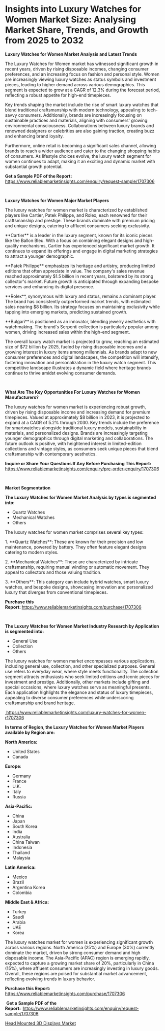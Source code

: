 <p><h1>Insights into Luxury Watches for Women Market Size: Analysing Market Share, Trends, and Growth from 2025 to 2032</h1></p><p><strong>Luxury Watches for Women Market Analysis and Latest Trends</strong></p>
<p><p>The Luxury Watches for Women market has witnessed significant growth in recent years, driven by rising disposable incomes, changing consumer preferences, and an increasing focus on fashion and personal style. Women are increasingly viewing luxury watches as status symbols and investment pieces, leading to higher demand across various demographics. This segment is expected to grow at a CAGR of 12.3% during the forecast period, reflecting a robust appetite for high-end timepieces.</p><p>Key trends shaping the market include the rise of smart luxury watches that blend traditional craftsmanship with modern technology, appealing to tech-savvy consumers. Additionally, brands are increasingly focusing on sustainable practices and materials, aligning with consumers' growing environmental consciousness. Collaborations between luxury brands and renowned designers or celebrities are also gaining traction, creating buzz and enhancing brand loyalty.</p><p>Furthermore, online retail is becoming a significant sales channel, allowing brands to reach a wider audience and cater to the changing shopping habits of consumers. As lifestyle choices evolve, the luxury watch segment for women continues to adapt, making it an exciting and dynamic market with substantial growth potential.</p></p>
<p><strong>Get a Sample PDF of the Report:&nbsp;</strong> <a href="https://www.reliablemarketinsights.com/enquiry/request-sample/1707306?utm_campaign=2636&utm_medium=2&utm_source=Github&utm_content=ia&utm_term=04042025&utm_id=luxury-watches-for-women">https://www.reliablemarketinsights.com/enquiry/request-sample/1707306</a></p>
<p>&nbsp;</p>
<p><strong>Luxury Watches for Women Major Market Players</strong></p>
<p><p>The luxury watches for women market is characterized by established players like Cartier, Patek Philippe, and Rolex, each renowned for their craftsmanship and prestige. These brands dominate with premium pricing and unique designs, catering to affluent consumers seeking exclusivity.</p><p>**Cartier** is a leader in the luxury segment, known for its iconic pieces like the Ballon Bleu. With a focus on combining elegant designs and high-quality mechanisms, Cartier has experienced significant market growth. It continues to expand its offerings and engage in digital marketing strategies to attract a younger demographic.</p><p>**Patek Philippe** emphasizes its heritage and artistry, producing limited editions that often appreciate in value. The company's sales revenue reached approximately $1.5 billion in recent years, bolstered by its strong collector's market. Future growth is anticipated through expanding bespoke services and enhancing its digital presence.</p><p>**Rolex**, synonymous with luxury and status, remains a dominant player. The brand has consistently outperformed market trends, with estimated sales nearing $8 billion. Its strategy focuses on maintaining exclusivity while tapping into emerging markets, predicting sustained growth.</p><p>**Bulgari** is positioned as an innovator, blending jewelry aesthetics with watchmaking. The brand's Serpenti collection is particularly popular among women, driving increased sales within the high-end segment.</p><p>The overall luxury watch market is projected to grow, reaching an estimated size of $72 billion by 2025, fueled by rising disposable incomes and a growing interest in luxury items among millennials. As brands adapt to new consumer preferences and digital landscapes, the competition will intensify, fostering innovation and personalization in the luxury watch segment. This competitive landscape illustrates a dynamic field where heritage brands continue to thrive amidst evolving consumer demands.</p></p>
<p>&nbsp;</p>
<p><strong>What Are The Key Opportunities For Luxury Watches for Women Manufacturers?</strong></p>
<p><p>The luxury watches for women market is experiencing robust growth, driven by rising disposable income and increasing demand for premium timepieces. Valued at approximately $8 billion in 2023, it is projected to expand at a CAGR of 5.2% through 2030. Key trends include the preference for smartwatches alongside traditional luxury models, sustainability in materials, and personalized designs. Brands are increasingly targeting younger demographics through digital marketing and collaborations. The future outlook is positive, with heightened interest in limited-edition collections and vintage styles, as consumers seek unique pieces that blend craftsmanship with contemporary aesthetics.</p></p>
<p><strong>Inquire or Share Your Questions If Any Before Purchasing This Report:</strong> <a href="https://www.reliablemarketinsights.com/enquiry/pre-order-enquiry/1707306?utm_campaign=2636&utm_medium=2&utm_source=Github&utm_content=ia&utm_term=04042025&utm_id=luxury-watches-for-women">https://www.reliablemarketinsights.com/enquiry/pre-order-enquiry/1707306</a></p>
<p>&nbsp;</p>
<p><strong>Market Segmentation</strong></p>
<p><strong>The Luxury Watches for Women Market Analysis by types is segmented into:</strong></p>
<p><ul><li>Quartz Watches</li><li>Mechanical Watches</li><li>Others</li></ul></p>
<p><p>The luxury watches for women market comprises several key types: </p><p>1. **Quartz Watches**: These are known for their precision and low maintenance, powered by battery. They often feature elegant designs catering to modern styles.</p><p>2. **Mechanical Watches**: These are characterized by intricate craftsmanship, requiring manual winding or automatic movement. They appeal to collectors and those valuing tradition.</p><p>3. **Others**: This category can include hybrid watches, smart luxury watches, and bespoke designs, showcasing innovation and personalized luxury that diverges from conventional timepieces.</p></p>
<p><strong>Purchase this Report:&nbsp;</strong><a href="https://www.reliablemarketinsights.com/purchase/1707306?utm_campaign=2636&utm_medium=2&utm_source=Github&utm_content=ia&utm_term=04042025&utm_id=luxury-watches-for-women">https://www.reliablemarketinsights.com/purchase/1707306</a></p>
<p>&nbsp;</p>
<p><strong>The Luxury Watches for Women Market Industry Research by Application is segmented into:</strong></p>
<p><ul><li>General Use</li><li>Collection</li><li>Others</li></ul></p>
<p><p>The luxury watches for women market encompasses various applications, including general use, collection, and other specialized purposes. General use refers to everyday wear, where style meets functionality. The collection segment attracts enthusiasts who seek limited editions and iconic pieces for investment and prestige. Additionally, other markets include gifting and special occasions, where luxury watches serve as meaningful presents. Each application highlights the elegance and status of luxury timepieces, appealing to diverse consumer preferences while underscoring craftsmanship and brand heritage.</p></p>
<p><a href="https://www.reliablemarketinsights.com/luxury-watches-for-women-r1707306?utm_campaign=2636&utm_medium=2&utm_source=Github&utm_content=ia&utm_term=04042025&utm_id=luxury-watches-for-women">&nbsp;https://www.reliablemarketinsights.com/luxury-watches-for-women-r1707306</a></p>
<p><strong>In terms of Region, the Luxury Watches for Women Market Players available by Region are:</strong></p>
<p>
    <p> <strong> North America: </strong>
        <ul>
            <li>United States</li>
            <li>Canada</li>
        </ul>
        </p> 
    <p> <strong> Europe: </strong>
        <ul>
            <li>Germany</li>
            <li>France</li>
            <li>U.K.</li>
            <li>Italy</li>
            <li>Russia</li>
        </ul>
        </p> 
    <p> <strong> Asia-Pacific: </strong>
        <ul>
            <li>China</li>
            <li>Japan</li>
            <li>South Korea</li>
            <li>India</li>
            <li>Australia</li>
            <li>China Taiwan</li>
            <li>Indonesia</li>
            <li>Thailand</li>
            <li>Malaysia</li>
        </ul>
        </p> 
    <p> <strong> Latin America: </strong>
        <ul>
            <li>Mexico</li>
            <li>Brazil</li>
            <li>Argentina Korea</li>
            <li>Colombia</li>
        </ul>
        </p> 
    <p> <strong> Middle East & Africa: </strong>
        <ul>
            <li>Turkey</li>
            <li>Saudi</li>
            <li>Arabia</li>
            <li>UAE</li>
            <li>Korea</li>
        </ul>
    </p>
    </p>
<p><p>The luxury watches market for women is experiencing significant growth across various regions. North America (25%) and Europe (30%) currently dominate the market, driven by strong consumer demand and high disposable income. The Asia-Pacific (APAC) region is emerging rapidly, expected to capture a growing market share of 20%, particularly in China (15%), where affluent consumers are increasingly investing in luxury goods. Overall, these regions are poised for substantial market advancement, reflecting evolving trends in luxury behavior.</p></p>
<p><strong>Purchase this Report: </strong><a href="https://www.reliablemarketinsights.com/purchase/1707306?utm_campaign=2636&utm_medium=2&utm_source=Github&utm_content=ia&utm_term=04042025&utm_id=luxury-watches-for-women">https://www.reliablemarketinsights.com/purchase/1707306</a></p>
<p>&nbsp;<strong>Get a Sample PDF of the Report:&nbsp;&nbsp;</strong><a href="https://www.reliablemarketinsights.com/enquiry/request-sample/1707306?utm_campaign=2636&utm_medium=2&utm_source=Github&utm_content=ia&utm_term=04042025&utm_id=luxury-watches-for-women">https://www.reliablemarketinsights.com/enquiry/request-sample/1707306</a></p>
<p><strong></strong></p>
<p><p><a href="https://github.com/pelahotayabe/Market-Research-Report-List-1/blob/main/head-mounted-3d-displays-market.md?utm_campaign=2636&utm_medium=2&utm_source=Github&utm_content=ia&utm_term=04042025&utm_id=luxury-watches-for-women">Head Mounted 3D Displays Market</a></p></p>